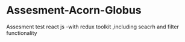 # Assesment-Acorn-Globus
Assesment test react js  -with redux toolkit ,including seacrh and filter functionality
